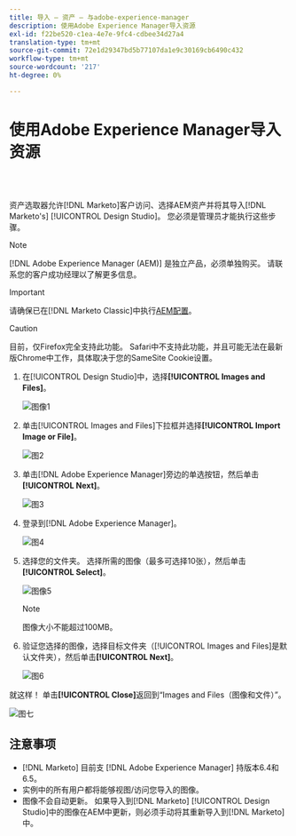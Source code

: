 ```yaml
---
title: 导入 — 资产 — 与adobe-experience-manager
description: 使用Adobe Experience Manager导入资源
exl-id: f22be520-c1ea-4e7e-9fc4-cdbee34d27a4
translation-type: tm+mt
source-git-commit: 72e1d29347bd5b77107da1e9c30169cb6490c432
workflow-type: tm+mt
source-wordcount: '217'
ht-degree: 0%

---
```


# 使用Adobe Experience Manager导入资源

<br> 

资产选取器允许[!DNL Marketo]客户访问、选择AEM资产并将其导入[!DNL Marketo's] [!UICONTROL Design Studio]。 您必须是管理员才能执行这些步骤。

>[!NOTE]
>[!DNL Adobe Experience Manager (AEM)] 是独立产品，必须单独购买。 请联系您的客户成功经理以了解更多信息。

>[!IMPORTANT]
>请确保已在[!DNL Marketo Classic]中执行[AEM配置](https://docs.marketo.com/x/FwPLAQ)。

>[!CAUTION]
>
>目前，仅Firefox完全支持此功能。 Safari中不支持此功能，并且可能无法在最新版Chrome中工作，具体取决于您的SameSite Cookie设置。

1. 在[!UICONTROL Design Studio]中，选择&#x200B;**[!UICONTROL Images and Files]**。

   ![图像1](/help/sky/assets/design-studio/importing-assets-with-adobe-experience-manager/importing-assets-with-adobe-experience-manager-1.png)

1. 单击[!UICONTROL Images and Files]下拉框并选择&#x200B;**[!UICONTROL Import Image or File]**。

   ![图2](/help/sky/assets/design-studio/importing-assets-with-adobe-experience-manager/importing-assets-with-adobe-experience-manager-2.png)

1. 单击[!DNL Adobe Experience Manager]旁边的单选按钮，然后单击&#x200B;**[!UICONTROL Next]**。

   ![图3](/help/sky/assets/design-studio/importing-assets-with-adobe-experience-manager/importing-assets-with-adobe-experience-manager-3.png)

1. 登录到[!DNL Adobe Experience Manager]。

   ![图4](/help/sky/assets/design-studio/importing-assets-with-adobe-experience-manager/importing-assets-with-adobe-experience-manager-4.png)

1. 选择您的文件夹。 选择所需的图像（最多可选择10张），然后单击&#x200B;**[!UICONTROL Select]**。

   ![图像5](/help/sky/assets/design-studio/importing-assets-with-adobe-experience-manager/importing-assets-with-adobe-experience-manager-5.png)

   >[!NOTE]
   >
   >图像大小不能超过100MB。

1. 验证您选择的图像，选择目标文件夹（[!UICONTROL Images and Files]是默认文件夹），然后单击&#x200B;**[!UICONTROL Next]**。

   ![图6](/help/sky/assets/design-studio/importing-assets-with-adobe-experience-manager/importing-assets-with-adobe-experience-manager-6.png)

就这样！ 单击&#x200B;**[!UICONTROL Close]**&#x200B;返回到“Images and Files（图像和文件）”。

![图七](/help/sky/assets/design-studio/importing-assets-with-adobe-experience-manager/importing-assets-with-adobe-experience-manager-7.png)

## 注意事项

* [!DNL Marketo] 目前支 [!DNL Adobe Experience Manager] 持版本6.4和6.5。
* 实例中的所有用户都将能够视图/访问您导入的图像。
* 图像不会自动更新。 如果导入到[!DNL Marketo] [!UICONTROL Design Studio]中的图像在AEM中更新，则必须手动将其重新导入到[!DNL Marketo]中。
